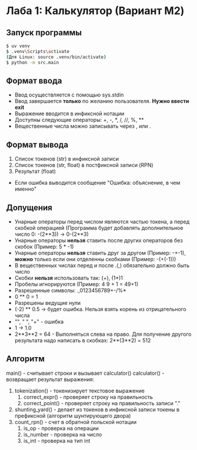 # Лаба 1: Калькулятор (Вариант M2)

## Запуск программы
```bash
$ uv venv
$ .venv\Scripts\activate
(Для Linux: source .venv/bin/activate)
$ python -m src.main
```

## Формат ввода
* Ввод осуществляется с помощью sys.stdin
* Ввод завершается **только** по желанию пользователя. **Нужно ввести exit**
* Выражение вводится в инфиксной нотации
* Доступны следующие операторы: +, -, *, /, //, %, **
* Вещественные числа можно записывать через , или .

## Формат вывода
1. Cписок токенов (str) в инфиксной записи
2. Список токенов (str, float) в постфиксной записи (RPN)
3. Результат (float)
* Если ошибка выводится сообщение "Ошибка: объяснение, в чем именно"

## Допущения
* Унарные операторы перед числом являются частью токена, а перед скобкой операцией (Программа будет добавлять дополнительное число 0: -(2\*\*3)) -> 0-(2\*\*3)
* Унарные операторы **нельзя** ставить после других операторов без скобок (Пример: 5 * -1)
* Унарные операторы **нельзя** ставить друг за другом (Пример: -+-1), **можно** только если они отделенны скобками (Пример: -(+(-1)))
* В вещественных числах перед и после .(,) обязательно должно быть число
* Скобки **нельзя** использовать так: (+), (1*)1
* Пробелы игнорируются (Пример: 4   9 + 1 = 49+1)
* Разрешенные символы: .,0123456789+-/%*
* 0 \*\* 0 = 1
* Разрешены ведущие нули
* (-2) ** 0.5 -> будет ошибка. Нельзя взять корень из отрицательного числа
* "", "   ", "+" - ошибка
* 1 -> 1.0
* 2\*\*3\*\*2 = 64 - Выполняться слева на право.
  Для получение другого результата надо написать в скобках: 2\*\*(3\*\*2) = 512

## Алгоритм
main() - считывает строки и вызывает calculator()
calculator() - возвращает результат выражения:
1. tokenization() - токенизирует текстовое выражение
    1. correct_expr() - проверяет строку на правильность
    2. correct_point() - проверяет строку на правильность записи "."
2. shunting_yard() - делает из токенов в инфиксной записи токены в префиксной (алгоритм шунтирующего двора)
3. count_rpn() - счет в обратной польской нотации
    1. is_op - проверка на операции
    2. is_number - проверка на число
    3. is_int - проверка на тип int
